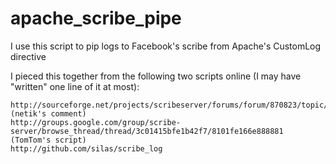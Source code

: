 # apache_scribe_pipe

I use this script to pip logs to Facebook's scribe from Apache's CustomLog directive

I pieced this together from the following two scripts online (I may have "written" one line of it at most):

    http://sourceforge.net/projects/scribeserver/forums/forum/870823/topic/2551690 (netik's comment)
    http://groups.google.com/group/scribe-server/browse_thread/thread/3c01415bfe1b42f7/8101fe166e888881 (TomTom's script)
    http://github.com/silas/scribe_log
